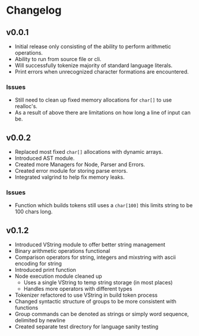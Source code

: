 # Changelog

## v0.0.1
* Initial release only consisting of the ability to perform arithmetic operations.
* Ability to run from source file or cli.
* Will successfully tokenize majority of standard language literals.
* Print errors when unrecognized character formations are encountered.

### Issues
* Still need to clean up fixed memory allocations for `char[]` to use realloc's.
* As a result of above there are limitations on how long a line of input can be.

## v0.0.2
* Replaced most fixed `char[]` allocations with dynamic arrays.
* Introduced AST module.
* Created more Managers for Node, Parser and Errors.
* Created error module for storing parse errors.
* Integrated valgrind to help fix memory leaks.

### Issues
* Function which builds tokens still uses a `char[100]` this limits string to be 100 chars long.

## v0.1.2
* Introduced VString module to offer better string management
* Binary arithmetic operations functional 
* Comparison operators for string, integers and mixstring with ascii encoding for string
* Introduced print function
* Node execution module cleaned up
	* Uses a single VString to temp string storage (in most places)
	* Handles more operators with different types
* Tokenizer refactored to use VString in build token process
* Changed syntactic structure of groups to be more consistent with functions
* Group commands can be denoted as strings or simply word sequence, delimited by newline
* Created separate test directory for language sanity testing
